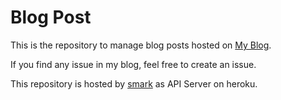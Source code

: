 # Blog Post

This is the repository to manage blog posts hosted on [My Blog](https://illumination-k.dev).

If you find any issue in my blog, feel free to create an issue.

This repository is hosted by [smark](https://github.com/illumination-k/smark) as API Server on heroku.
